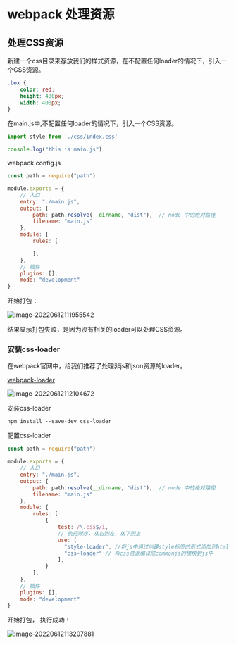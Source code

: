 # webpack 处理资源

## 处理CSS资源
新建一个css目录来存放我们的样式资源，在不配置任何loader的情况下，引入一个CSS资源。 

```css
.box {
    color: red;
    height: 400px;
    width: 400px;
}
```

在main.js中,不配置任何loader的情况下，引入一个CSS资源。 

```js
import style from './css/index.css'

console.log("this is main.js")
```

webpack.config.js

```js
const path = require("path")

module.exports = {
    // 入口
    entry: "./main.js",
    output: {
        path: path.resolve(__dirname, "dist"),  // node 中的绝对路径
        filename: "main.js"
    },
    module: {
        rules: [

        ],
    },
    // 插件
    plugins: [],
    mode: "development"
}
```

开始打包：

![image-20220612111955542](https://xingqiu-tuchuang-1256524210.cos.ap-shanghai.myqcloud.com/886/image-20220612111955542.png)

结果显示打包失败，是因为没有相关的loader可以处理CSS资源。 

### 安装css-loader

在webpack官网中，给我们推荐了处理非js和json资源的loader。

[webpack-loader](https://webpack.docschina.org/loaders/css-loader/#getting-started)

![image-20220612112104672](https://xingqiu-tuchuang-1256524210.cos.ap-shanghai.myqcloud.com/886/image-20220612112104672.png)

安装css-loader

```shell
npm install --save-dev css-loader
```

配置css-loader

```js
const path = require("path")

module.exports = {
    // 入口
    entry: "./main.js",
    output: {
        path: path.resolve(__dirname, "dist"),  // node 中的绝对路径
        filename: "main.js"
    },
    module: {
        rules: [
            {
                test: /\.css$/i,
                // 执行顺序，从右到左，从下到上
                use: [
                  "style-loader", //将js中通过创建style标签的形式添加到html中
                  "css-loader" // 将css资源编译成commonjs的模块到js中
                ],
            }
        ],
    },
    // 插件
    plugins: [],
    mode: "development"
}
```

开始打包， 执行成功！

![image-20220612113207881](https://xingqiu-tuchuang-1256524210.cos.ap-shanghai.myqcloud.com/886/image-20220612113207881.png)